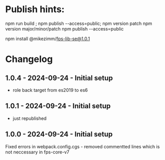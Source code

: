 # Publish hints:

npm run build ; npm publish --access=public; npm version patch
npm version major/minor/patch
npm publish --access=public

npm install @mikezimm/fps-lib-se@1.0.1

# Changelog

## 1.0.4 - 2024-09-24 - Initial setup
- role back target from es2019 to es6

## 1.0.1 - 2024-09-24 - Initial setup
- just republished

## 1.0.0 - 2024-09-24 - Initial setup
Fixed errors in webpack.config.cgs - removed commentted lines which is not neccessary in fps-core-v7

